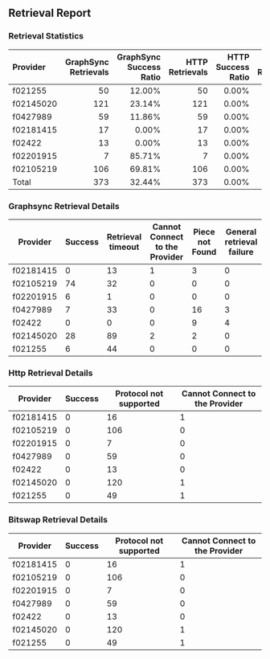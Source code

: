 ## Retrieval Report
### Retrieval Statistics
| Provider  | GraphSync Retrievals | GraphSync Success Ratio | HTTP Retrievals | HTTP Success Ratio | Bitswap Retrievals | Bitswap Success Ratio |
| :-------- | -------------------: | ----------------------: | --------------: | -----------------: | -----------------: | --------------------: |
| f021255   |                   50 |                  12.00% |              50 |              0.00% |                 50 |                 0.00% |
| f02145020 |                  121 |                  23.14% |             121 |              0.00% |                121 |                 0.00% |
| f0427989  |                   59 |                  11.86% |              59 |              0.00% |                 59 |                 0.00% |
| f02181415 |                   17 |                   0.00% |              17 |              0.00% |                 17 |                 0.00% |
| f02422    |                   13 |                   0.00% |              13 |              0.00% |                 13 |                 0.00% |
| f02201915 |                    7 |                  85.71% |               7 |              0.00% |                  7 |                 0.00% |
| f02105219 |                  106 |                  69.81% |             106 |              0.00% |                106 |                 0.00% |
| Total     |                  373 |                  32.44% |             373 |              0.00% |                373 |                 0.00% |

### Graphsync Retrieval Details
| Provider  | Success | Retrieval timeout | Cannot Connect to the Provider | Piece not Found | General retrieval failure |
| --------- | ------- | ----------------- | ------------------------------ | --------------- | ------------------------- |
| f02181415 | 0       | 13                | 1                              | 3               | 0                         |
| f02105219 | 74      | 32                | 0                              | 0               | 0                         |
| f02201915 | 6       | 1                 | 0                              | 0               | 0                         |
| f0427989  | 7       | 33                | 0                              | 16              | 3                         |
| f02422    | 0       | 0                 | 0                              | 9               | 4                         |
| f02145020 | 28      | 89                | 2                              | 2               | 0                         |
| f021255   | 6       | 44                | 0                              | 0               | 0                         |

### Http Retrieval Details
| Provider  | Success | Protocol not supported | Cannot Connect to the Provider |
| --------- | ------- | ---------------------- | ------------------------------ |
| f02181415 | 0       | 16                     | 1                              |
| f02105219 | 0       | 106                    | 0                              |
| f02201915 | 0       | 7                      | 0                              |
| f0427989  | 0       | 59                     | 0                              |
| f02422    | 0       | 13                     | 0                              |
| f02145020 | 0       | 120                    | 1                              |
| f021255   | 0       | 49                     | 1                              |

### Bitswap Retrieval Details
| Provider  | Success | Protocol not supported | Cannot Connect to the Provider |
| --------- | ------- | ---------------------- | ------------------------------ |
| f02181415 | 0       | 16                     | 1                              |
| f02105219 | 0       | 106                    | 0                              |
| f02201915 | 0       | 7                      | 0                              |
| f0427989  | 0       | 59                     | 0                              |
| f02422    | 0       | 13                     | 0                              |
| f02145020 | 0       | 120                    | 1                              |
| f021255   | 0       | 49                     | 1                              |
